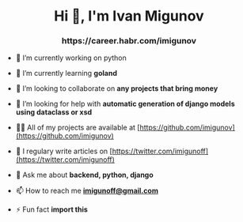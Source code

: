 <h1 align="center">Hi 👋, I'm Ivan Migunov</h1>
<h3 align="center">https://career.habr.com/imigunov</h3>

- 🔭 I’m currently working on python

- 🌱 I’m currently learning **goland**

- 👯 I’m looking to collaborate on **any projects that bring money**

- 🤝 I’m looking for help with **automatic generation of django models using dataclass or xsd**

- 👨‍💻 All of my projects are available at [https://github.com/imigunov](https://github.com/imigunov)

- 📝 I regulary write articles on [https://twitter.com/imigunoff](https://twitter.com/imigunoff)

- 💬 Ask me about **backend, python, django**

- 📫 How to reach me **imigunoff@gmail.com**

- ⚡ Fun fact **import this**

